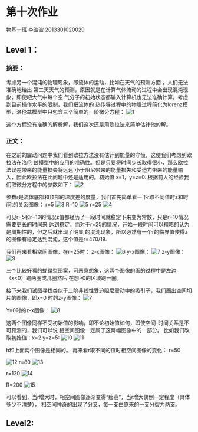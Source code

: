 # 第十次作业
物基一班  李浩波  2013301020029
## Level 1：
### 摘要：
  考虑另一个混沌的物理现象，即流体的运动，比如在天气的预测方面 ，人们无法准确地给出
  第二天天气的预测，原因就是在计算气体流动的过程中会出现混沌现象，即使吧大气中每个空
  气分子的初始状态都输入计算机也无法准确计算。考虑到目前操作水平的限制，我们把流体的
  热传导过程中的物理过程简化为lorenz模型，洛伦兹模型中只包含三个简单的一阶微分方程：
  ![1](http://7xrn0b.com1.z0.glb.clouddn.com/%E5%B1%8F%E5%B9%95%E5%BF%AB%E7%85%A7%202016-05-07%20%E4%B8%8A%E5%8D%889.31.28.png)
  
  这个方程没有准确的解析解，我们这次还是用欧拉法来简单估计他的解。
### 正文：
  在之前的震动问题中我们看到欧拉方法没有估计到能量的守恒，这使我们考虑到欧拉法在洛伦
  兹模型中的应用的准确性。但是只要将时间步长取得很小，那么欧拉法误差带来的能量损失将远远
  小于阻尼带来的能量损失和受迫力带来的能量输入，因此欧拉法在此问题中还是适用的。初始值
  x=1，y=z=0.
  根据前人的经验我们取微分方程中的参数如下：
  ![2](http://7xrn0b.com1.z0.glb.clouddn.com/%E5%B1%8F%E5%B9%95%E5%BF%AB%E7%85%A7%202016-05-07%20%E4%B8%8A%E5%8D%889.45.44.png)
  
  参数r是流体底部和顶部的温度差的度量，我们首先简单看一下r取不同值时z和时间t的关系图像：
  r=5
  ![3](http://7xrn0b.com1.z0.glb.clouddn.com/z_t_r=5.png)
  R=10
  ![5](http://7xrn0b.com1.z0.glb.clouddn.com/z_t_r=10.png)
  r=25
  ![4](http://7xrn0b.com1.z0.glb.clouddn.com/z_t_r=25.png)
  
  可见r=5和r=10的情况z值都经历了一段时间就稳定下来变为常数，只是r=10情况需要更长的时间来
  达到稳定。而对于r=25的情况，开始一段时间可以粗略的认为是周期性的，但之后就出现了明显
  的混沌现象，所以必然有一个r的临界值使得z的图像有稳定达到混沌，这个值是r=470/19.
  
  我们再来看相空间图像，在r=25时：
  z-x图像：
![6](http://7xrn0b.com1.z0.glb.clouddn.com/z_x_r=25.png)
  y-x图像：
![7](http://7xrn0b.com1.z0.glb.clouddn.com/y_x_r=25.png)
  z-y图像：
![9](http://7xrn0b.com1.z0.glb.clouddn.com/z_y_r=25.png)
  
  三个比较好看的蝴蝶型图案，可恶意想象，这两个图像的画的过程中是左边（x<0）跑两圈或几圈然后
  在想>0的区域跑一圈。
  
  接下来我们试图寻找类似于二阶非线性受迫阻尼震动中的吸引子，我们画出空间切片的图像，即x=0
  时的z-y图像：
![7](http://7xrn0b.com1.z0.glb.clouddn.com/z_y_x=0.png)
  
  Y=0时的z-x图像：
![8](http://7xrn0b.com1.z0.glb.clouddn.com/z_x_y=0.png)
  
  这两个图像同样不受初始值的影响，即不论初始值如何，即使空间-时间关系是不可预测的，我们可以说
  相空间图像一定属于这两幅图像中的一部分。
  比如我们改取初始值：x=2.y=z=5:
![10](http://7xrn0b.com1.z0.glb.clouddn.com/z_x_y=0%282%29.png)
![11](http://7xrn0b.com1.z0.glb.clouddn.com/z_y_x=0%282%29.png)

h和上面两个图像是相同的。
再来看r取不同的值时相空间图像的变化：
r=50

![12](http://7xrn0b.com1.z0.glb.clouddn.com/r=50.png)
r=80
![13](http://7xrn0b.com1.z0.glb.clouddn.com/r=80.png)

r=120
![14](http://7xrn0b.com1.z0.glb.clouddn.com/r=120.png)

R=200
![15](http://7xrn0b.com1.z0.glb.clouddn.com/r=200.png)

可以看到，当r增大时，相空间图像逐渐变得“瘦高”，当r增大偶倒一定程度（具体多少不清楚），
相空间神奇的出现了分叉，每一支由原来的一支分裂为两支。

## Level2:

  
  
  
  
  
  
  
  
  
  
  
  
  
  
